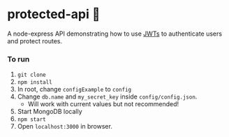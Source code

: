 # protected-api :closed_lock_with_key:

A node-express API demonstrating how to use [JWTs][jwt] to authenticate users and protect routes.

### To run
1. `git clone`
1. `npm install`
1. In root, change `configExample` to `config`
1. Change `db.name` and `my_secret_key` inside `config/config.json`.
   - Will work with current values but not recommended!
1. Start MongoDB locally
1. `npm start`
1. Open `localhost:3000` in browser.



[jwt]: https://jwt.io/